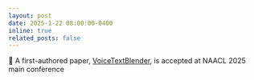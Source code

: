 ```yaml
---
layout: post
date: 2025-1-22 08:00:00-0400
inline: true
related_posts: false
---
```


:scroll: A first-authored paper, [VoiceTextBlender](https://arxiv.org/abs/2410.17485), is accepted at NAACL 2025 main conference
